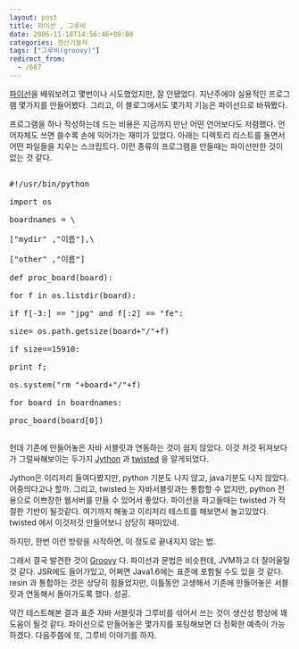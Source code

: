 ```yaml
---
layout: post
title: 파이선 , 그루비
date: 2006-11-18T14:56:46+09:00
categories: 전산기술자
tags: ["그루비(groovy)"]
redirect_from:
  - /687
---
```


<a href="http://www.python.org/" target="bb">파이선</a>을 배워보려고 몇번이나 시도했었지만, 잘 안됐었다. 지난주에야 실용적인 프로그램 몇가지를 만들어봤다. 그리고, 이 블로그에서도 몇가지 기능은 파이선으로 바꿔봤다.

프로그램을 하나 작성하는데 드는 비용은 지금까지 만난 어떤 언어보다도 저렴했다. 언어자체도 쓰면 쓸수록 손에 익어가는 재미가 있었다. 아래는 디렉토리 리스트를 돌면서 어떤 파일들을 지우는 스크립트다. 이런 종류의 프로그램을 만들때는 파이선만한 것이 없는 것 같다.

<pre>

#!/usr/bin/python

import os

boardnames = \

["mydir" ,"이름"],\

["other" ,"이름"]

def proc_board(board):

for f in os.listdir(board):

if f[-3:] == "jpg" and f[:2] == "fe":

size= os.path.getsize(board+"/"+f)

if size==15910:

print f;

os.system("rm "+board+"/"+f)

for board in boardnames:

proc_board(board[0])

</pre>

헌데 기존에 만들어놓은 자바 서블릿과 연동하는 것이 쉽지 않았다. 이것 저것 뒤져보다가 그럴싸해보이는 두가지 <a href="http://www.jython.org/" target="bb">Jython</a> 과 <a href="http://twistedmatrix.com/projects/core" target="bb">twisted</a> 을 알게되었다.

Jython은 이리저리 들여다봤지만, python 기분도 나지 않고, java기분도 나지 않았다. 어중띄다고나 할까. 그리고, twisted 는 자바서블릿과는 통합할 수 없지만, python 전용으로 이쁘장한 웹서버를 만들 수 있어서 좋았다. 파이선을 파고들때는 twisted 가 적절한 기반이 될것같다. 여기까지 해놓고 이리저리 테스트를 해보면서 놀고있었다. twisted 에서 이것저것 만들어보니 상당히 재미있네.

하지만, 한번 이런 방랑을 시작하면, 이 정도로 끝내지지 않는 법.

그래서 결국 발견한 것이 <a href="http://groovy.codehaus.org/" target="bb">Groovy</a> 다. 파이선과 문법은 비슷한데, JVM하고 더 잘어울릴 것 같다. JSR에도 들어가있고, 어쩌면 Java1.6에는 표준에 포함될 수도 있을 것 같다. resin 과 통합하는 것은 상당히 힘들었지만, 이틀동안 고생해서 기존에 만들어놓은 서블릿과 연동해서 돌아가도록 했다. 성공.

약간 테스트해본 결과 표준 자바 서블릿과 그루비를 섞어서 쓰는 것이 생산성 향상에 꽤 도움이 될것 같다. 파이선으로 만들어놓은 몇가지를 포팅해보면 더 정확한 예측이 가능하겠다. 다음주쯤에 또, 그루비 이야기를 하자.
